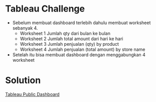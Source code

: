# Tableau Challenge

- Sebelum membuat dashboard terlebih dahulu membuat worksheet sebanyak 4.
  - Worksheet 1 Jumlah qty dari bulan ke bulan
  - Worksheet 2 Jumlah total amount dari hari ke hari
  - Worksheet 3 Jumlah penjualan (qty) by product
  - Worksheet 4 Jumlah penjualan (total amount) by store name
- Setelah itu bisa membuat dashboard dengan menggabungkan 4 worksheet

# Solution

[Tableau Public Dashboard](https://public.tableau.com/app/profile/putu.widyantara.artanta.wibawa/viz/TableauChallenge_16929900287880/Dashboard1#1)

